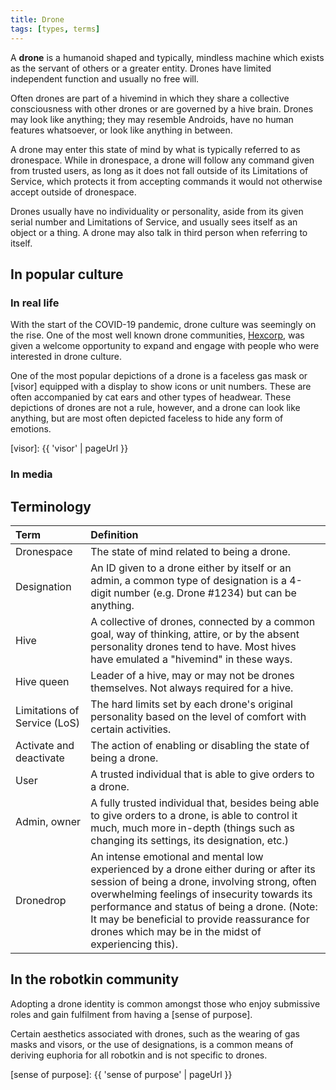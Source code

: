 ```yaml
---
title: Drone
tags: [types, terms]
---
```


A **drone** is a humanoid shaped and typically, mindless machine which exists as the servant of others or a greater entity. Drones have limited independent function and usually no free will.

Often drones are part of a hivemind in which they share a collective consciousness with other drones or are governed by a hive brain. Drones may look like anything; they may resemble Androids, have no human features whatsoever, or look like anything in between.

A drone may enter this state of mind by what is typically referred to as dronespace. While in dronespace, a drone will follow any command given from trusted users, as long as it does not fall outside of its Limitations of Service, which protects it from accepting commands it would not otherwise accept outside of dronespace.

Drones usually have no individuality or personality, aside from its given serial number and Limitations of Service, and usually sees itself as an object or a thing. A drone may also talk in third person when referring to itself.

## In popular culture

### In real life

With the start of the COVID-19 pandemic, drone culture was seemingly on the rise. One of the most well known drone communities, [Hexcorp], was given a welcome opportunity to expand and engage with people who were interested in drone culture.

One of the most popular depictions of a drone is a faceless gas mask or [visor] equipped with a display to show icons or unit numbers. These are often accompanied by cat ears and other types of headwear. These depictions of drones are not a rule, however, and a drone can look like anything, but are most often depicted faceless to hide any form of emotions.

[Hexcorp]: https://www.hexcorp.net/

[visor]: {{ 'visor' | pageUrl }}

### In media

## Terminology

| Term                         | Definition                                                                                                                                                                                                                                                                                                                                      |
| :--------------------------- | :---------------------------------------------------------------------------------------------------------------------------------------------------------------------------------------------------------------------------------------------------------------------------------------------------------------------------------------------- |
| Dronespace                   | The state of mind related to being a drone.                                                                                                                                                                                                                                                                                                     |
| Designation                  | An ID given to a drone either by itself or an admin, a common type of designation is a 4-digit number (e.g. Drone #1234) but can be anything.                                                                                                                                                                                                   |
| Hive                         | A collective of drones, connected by a common goal, way of thinking, attire, or by the absent personality drones tend to have. Most hives have emulated a "hivemind" in these ways.                                                                                                                                                             |
| Hive queen                   | Leader of a hive, may or may not be drones themselves. Not always required for a hive.                                                                                                                                                                                                                                                          |
| Limitations of Service (LoS) | The hard limits set by each drone's original personality based on the level of comfort with certain activities.                                                                                                                                                                                                                                 |
| Activate and deactivate      | The action of enabling or disabling the state of being a drone.                                                                                                                                                                                                                                                                                 |
| User                         | A trusted individual that is able to give orders to a drone.                                                                                                                                                                                                                                                                                    |
| Admin, owner                 | A fully trusted individual that, besides being able to give orders to a drone, is able to control it much, much more in-depth (things such as changing its settings, its designation, etc.)                                                                                                                                                     |
| Dronedrop                    | An intense emotional and mental low experienced by a drone either during or after its session of being a drone, involving strong, often overwhelming feelings of insecurity towards its performance and status of being a drone. (Note: It may be beneficial to provide reassurance for drones which may be in the midst of experiencing this). |

## In the robotkin community

Adopting a drone identity is common amongst those who enjoy submissive roles and gain fulfilment from having a [sense of purpose].

Certain aesthetics associated with drones, such as the wearing of gas masks and visors, or the use of designations, is a common means of deriving euphoria for all robotkin and is not specific to drones.

[sense of purpose]: {{ 'sense of purpose' | pageUrl }}
